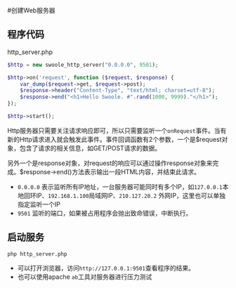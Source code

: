 #创建Web服务器

程序代码
-----
http_server.php
```php
$http = new swoole_http_server("0.0.0.0", 9501);

$http->on('request', function ($request, $response) {
    var_dump($request->get, $request->post);
    $response->header("Content-Type", "text/html; charset=utf-8");
    $response->end("<h1>Hello Swoole. #".rand(1000, 9999)."</h1>");
});

$http->start();
```

Http服务器只需要关注请求响应即可，所以只需要监听一个`onRequest`事件。当有新的Http请求进入就会触发此事件。事件回调函数有2个参数，一个是$request对象，包含了请求的相关信息，如GET/POST请求的数据。

另外一个是response对象，对request的响应可以通过操作response对象来完成。$response->end()方法表示输出一段HTML内容，并结束此请求。

* `0.0.0.0` 表示监听所有IP地址，一台服务器可能同时有多个IP，如`127.0.0.1`本地回环IP、`192.168.1.100`局域网IP、`210.127.20.2` 外网IP，这里也可以单独指定监听一个IP
* `9501` 监听的端口，如果被占用程序会抛出致命错误，中断执行。

启动服务
----
```shell
php http_server.php
```
* 可以打开浏览器，访问`http://127.0.0.1:9501`查看程序的结果。
* 也可以使用apache `ab`工具对服务器进行压力测试

